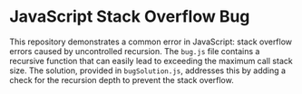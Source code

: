 # JavaScript Stack Overflow Bug

This repository demonstrates a common error in JavaScript: stack overflow errors caused by uncontrolled recursion.  The `bug.js` file contains a recursive function that can easily lead to exceeding the maximum call stack size.  The solution, provided in `bugSolution.js`, addresses this by adding a check for the recursion depth to prevent the stack overflow.